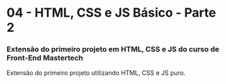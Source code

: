# 04 - HTML, CSS e JS Básico - Parte 2

### Extensão do primeiro projeto em HTML, CSS e JS do curso de Front-End Mastertech

Extensão do primeiro projeto utilizando HTML, CSS e JS puro.

## 

## 



